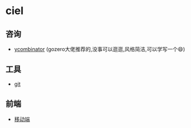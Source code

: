 # ciel
## 咨询
- [ycombinator](https://news.ycombinator.com/) (gozero大佬推荐的,没事可以逛逛,风格简洁,可以学写一个😄)
## 工具
- [git](https://github.com/1211ciel/ciel/blob/main/utils/git.md)

## 前端
 - [移动端](https://github.com/1211ciel/ciel/blob/main/web/mobile.md)
